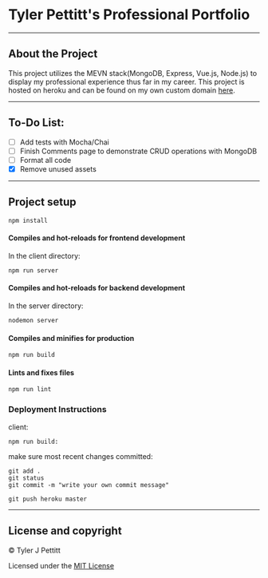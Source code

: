 # Tyler Pettitt's Professional Portfolio
----
## About the Project
This project utilizes the MEVN stack(MongoDB, Express, Vue.js, Node.js) to display my professional experience thus far in my career. This project is hosted on heroku and can be found on my own custom domain [here](http://www.tylerpettitt.me "Pettitt Portfolio").

----
## To-Do List: 
  - [ ] Add tests with Mocha/Chai
  - [ ] Finish Comments page to demonstrate CRUD operations with MongoDB
  - [ ] Format all code
  - [X] Remove unused assets
----
## Project setup
```
npm install
```

#### Compiles and hot-reloads for frontend development
In the client directory:
```
npm run server
```
#### Compiles and hot-reloads for backend development
In the server directory:
```
nodemon server
```

#### Compiles and minifies for production
```
npm run build
```

#### Lints and fixes files
```
npm run lint
```
### Deployment Instructions
client:
```
npm run build:
```
make sure most recent changes committed:
```
git add .
git status
git commit -m "write your own commit message"

git push heroku master
```

----
## License and copyright

© Tyler J Pettitt

Licensed under the [MIT License](LICENSE)
